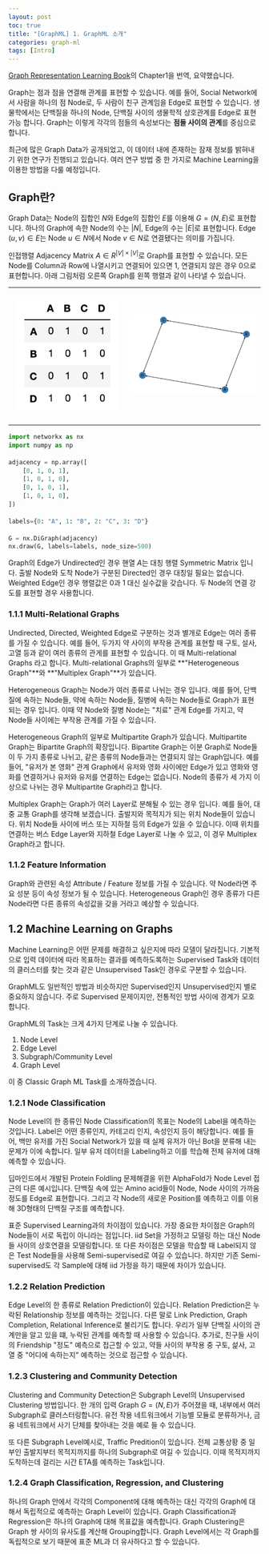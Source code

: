 ```yaml
---
layout: post
toc: true
title: "[GraphML] 1. GraphML 소개"
categories: graph-ml
tags: [Intro]
---
```


[Graph Representation Learning Book](https://www.cs.mcgill.ca/~wlh/grl_book/)의 Chapter1을 번역, 요약했습니다.

Graph는 점과 점을 연결해 관계를 표현할 수 있습니다.
예를 들어, Social Network에서 사람을 하나의 점 Node로, 두 사람이 친구 관계임을 Edge로 표현할 수 있습니다.
생물학에서는 단백질을 하나의 Node, 단백질 사이의 생물학적 상호관계를 Edge로 표현가능 합니다.
Graph는 이렇게 각각의 점들의 속성보다는 **점들 사이의 관계**를 중심으로 합니다.

최근에 많은 Graph Data가 공개되었고, 이 데이터 내에 존재하는 잠재 정보를 밝혀내기 위한 연구가 진행되고 있습니다.
여러 연구 방법 중 한 가지로 Machine Learning을 이용한 방법을 다룰 예정입니다.

## Graph란?

Graph Data는 Node의 집합인 $N$와 Edge의 집합인 $E$를 이용해 $G = (N, E)$로 표현합니다.
하나의 Graph에 속한 Node의 수는 $|N|$, Edge의 수는 $|E|$로 표현합니다.
Edge $(u, v) \in E$는 Node $u \in N$에서 Node $v \in N$로 연결됐다는 의미를 가집니다.

인접행렬 Adjacency Matrix $A \in R^{|V|\times|V|}$로 Graph를 표현할 수 있습니다.
모든 Node를 Column과 Row에 나열시키고 연결되어 있으면 1, 연결되지 않은 경우 0으로 표현합니다.
아래 그림처럼 오른쪽 Graph를 왼쪽 행렬과 같이 나타낼 수 있습니다.

<table><tr>
<td> 
  <p align="center" style="padding: 10px">
    <img alt="Forwarding" src="/assets/imgs/gml/matrix.png" width="250">
  </p> 
</td>
<td> 
  <p align="center">
    <img alt="Routing" src="/assets/imgs/gml/graph.png" width="320">
  </p> 
</td>
</tr></table>

```python
import networkx as nx
import numpy as np

adjacency = np.array([
    [0, 1, 0, 1],
    [1, 0, 1, 0],
    [0, 1, 0, 1],
    [1, 0, 1, 0],
])

labels={0: "A", 1: "B", 2: "C", 3: "D"}

G = nx.DiGraph(adjacency)
nx.draw(G, labels=labels, node_size=500)
```

Graph의 Edge가 Undirected인 경우 핸열 $A$는 대칭 행렬 Symmetric Matrix 입니다. 
출발 Node와 도착 Node가 구분된 Directed인 경우 대칭일 필요는 없습니다.
Weighted Edge인 경우 행렬값은 0과 1 대신 실수값을 갖습니다. 
두 Node의 연결 강도를 표현할 경우 사용합니다.

### 1.1.1 Multi-Relational Graphs

Undirected, Directed, Weighted Edge로 구분하는 것과 별개로 Edge는 여러 종류를 가질 수 있습니다.
예를 들어, 두가지 약 사이의 부작용 관계를 표현할 때 구토, 설사, 고열 등과 같이 여러 종류의 관게를 표현할 수 있습니다.
이 때 Multi-relational Graphs 라고 합니다.
Multi-relational Graphs의 일부로 **"Heterogeneous Graph"**와 **"Multiplex Graph"**가 있습니다.

Heterogeneous Graph는 Node가 여러 종류로 나뉘는 경우 입니다.
예를 들어, 단백질에 속하는 Node들, 약에 속하는 Node들, 질병에 속하는 Node들로 Graph가 표현되는 경우 입니다.
이때 약 Node와 질병 Node는 "치료" 관계 Edge를 가지고, 약 Node들 사이에는 부작용 관계를 가질 수 있습니다.

Heterogeneous Graph의 일부로 Multipartite Graph가 있습니다.
Multipartite Graph는 Bipartite Graph의 확장입니다.
Bipartite Graph는 이분 Graph로 Node들이 두 가지 종류로 나뉘고, 같은 종류의 Node들과는 연결되지 않는 Graph입니다.
예를 들어, "유저가 본 영화" 관계 Graph에서 유저와 영화 사이에만 Edge가 있고 영화와 영화를 연결하거나 유저와 유저를 연결하는 Edge는 없습니다.
Node의 종류가 세 가지 이상으로 나뉘는 경우 Multipartite Graph라고 합니다.

Multiplex Graph는 Graph가 여러 Layer로 분해될 수 있는 경우 입니다.
예를 들어, 대중 교통 Graph를 생각해 보겠습니다.
출발지와 목적지가 되는 위치 Node들이 있습니다.
위치 Node들 사이에 버스 또는 지하철 등의 Edge가 있을 수 있습니다.
이때 위치를 연결하는 버스 Edge Layer와 지하철 Edge Layer로 나눌 수 있고, 이 경우 Multiplex Graph라고 합니다.

### 1.1.2 Feature Information

Graph와 관련된 속성 Attribute / Feature 정보를 가질 수 있습니다. 
약 Node라면 주요 성분 등이 속성 정보가 될 수 있습니다.
Heterogeneous Graph인 경우 종류가 다른 Node라면 다른 종류의 속성값을 갖을 거라고 예상할 수 있습니다.

## 1.2 Machine Learning on Graphs

Machine Learning은 어떤 문제를 해결하고 싶은지에 따라 모델이 달라집니다.
기본적으로 입력 데이터에 따라 목표하는 결과를 예측하도록하는 Supervised Task와
데이터의 클러스터를 찾는 것과 같은 Unsupervised Task인 경우로 구분할 수 있습니다.

GraphML도 일반적인 방법과 비슷하지만 Supervised인지 Unsupervised인지 별로 중요하지 않습니다.
주로 Supervised 문제이지만, 전통적인 방법 사이에 경계가 모호합니다.

GraphML의 Task는 크게 4가지 단계로 나눌 수 있습니다.

1. Node Level
2. Edge Level
3. Subgraph/Community Level
4. Graph Level

이 중 Classic Graph ML Task를 소개하겠습니다.

### 1.2.1 Node Classification

Node Level의 한 종류인 Node Classification의 목표는 Node의 Label을 예측하는 것입니다.
Label은 어떤 종류인지, 카테고리 인지, 속성인지 등이 해당합니다.
예를 들어, 백만 유저를 가진 Social Network가 있을 때 실제 유저가 아닌 Bot을 분류해 내는 문제가 이에 속합니다.
일부 유저 데이터을 Labeling하고 이를 학습해 전체 유저에 대해 예측할 수 있습니다.

딥마인드에서 개발된 Protein Foldling 문제해결을 위한 AlphaFold가 Node Level 접근의 다른 예시입니다.
단백질 속에 있는 Amino acid들이 Node, Node 사이의 가까움 정도를 Edge로 표현합니다.
그리고 각 Node의 새로운 Position를 예측하고 이를 이용해 3D형태의 단백질 구조를 예측합니다.

표준 Supervised Learning과의 차이점이 있습니다.
가장 중요한 차이점은 Graph의 Node들이 서로 독립이 아니라는 점입니다.
iid Set을 가정하고 모델링 하는 대신 Node들 사이의 상호연결을 모델링합니다.
또 다른 차이점은 모델을 학습할 때 Label되지 않은 Test Node들을 사용해 Semi-supervised로 여길 수 있습니다.
하지만 기존 Semi-supervised도 각 Sample에 대해 iid 가정을 하기 때문에 차이가 있습니다.

### 1.2.2 Relation Prediction

Edge Level의 한 종류로 Relation Prediction이 있습니다.
Relation Prediction은 누락된 Relationship 정보를 예측하는 것입니다.
다른 말로 Link Prediction, Graph Completion, Relational Inference로 불리기도 합니다.
우리가 일부 단백질 사이의 관계만을 알고 있을 떄, 누락된 관계를 예측할 때 사용할 수 있습니다.
추가로, 친구들 사이의 Friendship "정도" 예측으로 접근할 수 있고,
약들 사이의 부작용 중 구토, 섩사, 고열 중 "어디에 속하는지" 예측하는 것으로 접근할 수 있습니다.

### 1.2.3 Clustering and Community Detection

Clustering and Community Detection은 Subgraph Level의 Unsupervised Clustering 방법입니다.
한 개의 입력 Graph $G = (N, E)$가 주어졌을 때, 내부에서 여러 Subgraph로 클러스터링합니다.
유전 작용 네트워크에서 기능별 모듈로 분류하거나, 금융 네트워크에서 사기 단체를 찾아내는 것을 예로 들 수 있습니다.

또 다른 Subgraph Level예시로, Traffic Predition이 있습니다.
전체 교통상황 중 일부인 출발지부터 목적지까지를 하나의 Subgraph로 여길 수 있습니다.
이때 목적지까지 도착하는데 걸리는 시간 ETA를 예측하는 Task입니다.

### 1.2.4 Graph Classification, Regression, and Clustering

하나의 Graph 안에서 각각의 Component에 대해 예측하는 대신 각각의 Graph에 대해서 독립적으로 예측하는 Graph Level이 있습니다.
Graph Classification과 Regression은 하나의 Graph에 대해 목표값을 예측합니다.
Graph Clustering은 Graph 쌍 사이의 유사도를 계산해 Grouping합니다.
Graph Level에서는 각 Graph를 독립적으로 보기 때문에 표준 ML과 더 유사하다고 할 수 있습니다.
